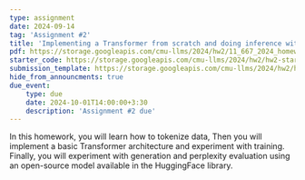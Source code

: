 ```yaml
---
type: assignment
date: 2024-09-14
tag: 'Assignment #2'
title: 'Implementing a Transformer from scratch and doing inference with the HuggingFace API'
pdf: https://storage.googleapis.com/cmu-llms/2024/hw2/11_667_2024_homework2_revision2.pdf
starter_code: https://storage.googleapis.com/cmu-llms/2024/hw2/hw2-starter-code-2024.1.3.zip
submission_template: https://storage.googleapis.com/cmu-llms/2024/hw2/homework2_submission_template.tex
hide_from_announcments: true
due_event: 
    type: due
    date: 2024-10-01T14:00:00+3:30
    description: 'Assignment #2 due'
---
```


In this homework, you will learn how to tokenize data, Then you will implement a basic Transformer architecture and experiment with training. 
Finally, you will experiment with generation and perplexity evaluation using an open-source model available in the HuggingFace library.

